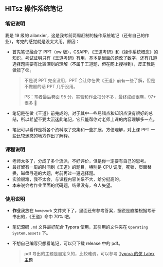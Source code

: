 ## HITsz 操作系统笔记

### 笔记说明

我是 19 级的 ailanxier，这是我考前两周赶制的操作系统笔记（还有自己的作业），考完的感觉就是没太大用。原因：

+ 首先笔记融合了 PPT（xw 版），CSAPP，《王道考研》和《操作系统概念》的知识，考试证明只有《王道考研》有用，基本是里面的题改了数字，还有几道选择题需要有比较深刻的理解（不属于王道题，但在网上搜得到），反正我是做错了:cry:。

  > 不是说 PPT 完全没用，PPT 会让你在做《王道》前有一些了解，但是不做题的话 PPT 几乎没用。
  >
  > PS：笔者最后卷面 95 分，实验和作业扣分不多，最终成绩很卷，97+ 很多 :wilted_flower:

+ 笔记是在做《王道》前完成的，对于其中一些易错点和知识点没有很好的总结，所以希望不要太沉迷此笔记，它只能帮你对老师上课的内容理解多一点。

+ 笔记可以看作是将各个资料取了交集和一些扩展，方便理解，对上课 PPT 一些比较迷惑的地方作出了解释。

### 课程说明

+ 老师太多了，分成了多个流派，不好评价，但是你一定要有自己的思考。
+ 最好留有一周的时间刷《王道》的题目，特别是 CPU 调度，死锁，页面替换，磁盘寻道的大题，考前再过一遍选择题。
+ 实验很难，我不太会，与课程内容关系不大，给分挺高的。
+ 本来说会考作业里面的代码题，结果没有，令人失望。

### 使用说明

+ **作业**我放在 `homework` 文件夹下了，里面还有参考答案，据说是直接根据考研书出的，《王道》命中 70% 吧。

+ 笔记源码 `.md` 文件最好配合 Typora 使用，其引用的文件夹在 `Operating System.assets` 下。

+ 不想自己编写只想看笔记，可以只下载 release 中的 pdf。

  > pdf 导出的主题是自定义的，比较难调，可以参考 [Typora 的仿 Latex 主题](https://github.com/Keldos-Li/typora-latex-theme)
